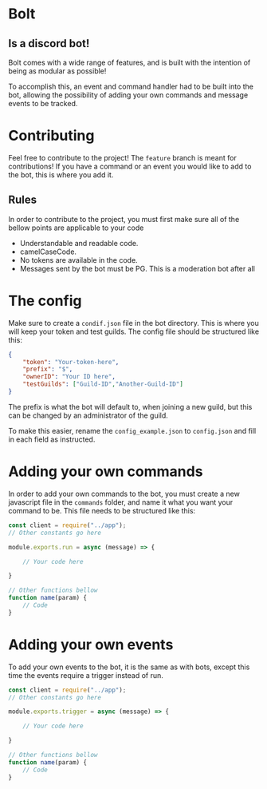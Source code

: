 # Bolt
## Is a discord bot!

Bolt comes with a wide range of features, and is built with the intention of being as modular as possible!

To accomplish this, an event and command handler had to be built into the bot, allowing the possibility of adding your own commands and message events to be tracked. 

# Contributing

Feel free to contribute to the project! The `feature` branch is meant for contributions! If you have a command or an event you would like to add to the bot, this is where you add it.

## Rules
In order to contribute to the project, you must first make sure all of the bellow points are applicable to your code

* Understandable and readable code.
* camelCaseCode.
* No tokens are available in the code.
* Messages sent by the bot must be PG. This is a moderation bot after all

# The config

Make sure to create a `condif.json` file in the bot directory. This is where you will keep your token and test guilds. The config file should be structured like this:
```json
{
    "token": "Your-token-here",
    "prefix": "$",
    "ownerID": "Your ID here",
    "testGuilds": ["Guild-ID","Another-Guild-ID"]
}
```

The prefix is what the bot will default to, when joining a new guild, but this can be changed by an administrator of the guild.

To make this easier, rename the `config_example.json` to `config.json` and fill in each field as instructed. 

# Adding your own commands

In order to add your own commands to the bot, you must create a new javascript file in the `commands` folder, and name it what you want your command to be. This file needs to be structured like this:
```js
const client = require("../app");
// Other constants go here

module.exports.run = async (message) => {

    // Your code here

}

// Other functions bellow
function name(param) {
    // Code
}
```

# Adding your own events

To add your own events to the bot, it is the same as with bots, except this time the events require a trigger instead of run.
```js
const client = require("../app");
// Other constants go here

module.exports.trigger = async (message) => {

    // Your code here

}

// Other functions bellow
function name(param) {
    // Code
}
```

